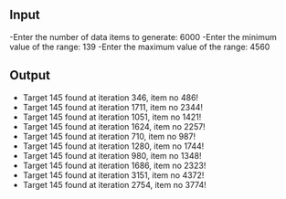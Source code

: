## Input

-Enter the number of data items to generate: 6000
-Enter the minimum value of the range: 139 
-Enter the maximum value of the range: 4560

## Output

- Target 145 found at iteration 346, item no 486!
- Target 145 found at iteration 1711, item no 2344!
- Target 145 found at iteration 1051, item no 1421!
- Target 145 found at iteration 1624, item no 2257!
- Target 145 found at iteration 710, item no 987!
- Target 145 found at iteration 1280, item no 1744!
- Target 145 found at iteration 980, item no 1348!
- Target 145 found at iteration 1686, item no 2323!
- Target 145 found at iteration 3151, item no 4372!
- Target 145 found at iteration 2754, item no 3774!

